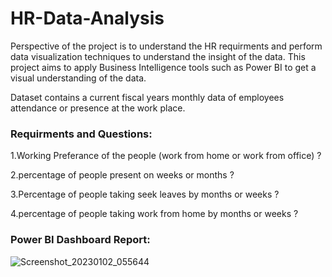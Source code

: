 # HR-Data-Analysis

Perspective of the project is to understand the HR requirments and perform data visualization techniques to understand the insight of the data. This project aims to apply Business Intelligence tools such as Power BI to get a visual understanding of the data.

Dataset contains a current fiscal years monthly data of employees attendance or presence at the work place.

### Requirments and Questions:

1.Working Preferance of the people (work from home or work from office) ?

2.percentage of people present on weeks or months ?

3.Percentage of people taking seek leaves by months or weeks ?

4.percentage of people taking work from home by months or weeks ?

### Power BI Dashboard Report:

![Screenshot_20230102_055644](https://user-images.githubusercontent.com/120455099/210188762-fc5bb45c-b010-42c9-a68c-e0a10a06fd0a.png)

